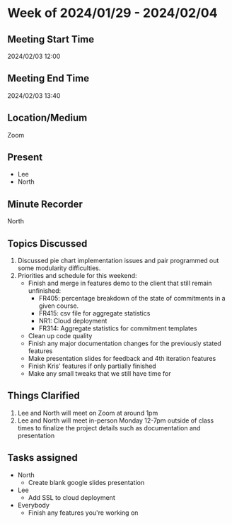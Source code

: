 # Week of 2024/01/29 - 2024/02/04 

## Meeting Start Time

2024/02/03 12:00

## Meeting End Time

2024/02/03 13:40

## Location/Medium

Zoom

## Present

- Lee
- North

## Minute Recorder

North  

## Topics Discussed

1. Discussed pie chart implementation issues and pair programmed out some modularity difficulties.
2. Priorities and schedule for this weekend:
   - Finish and merge in features demo to the client that still remain unfinished:
     - FR405: percentage breakdown of the state of commitments in a given course.
     - FR415: csv file for aggregate statistics
     - NR1: Cloud deployment
     - FR314: Aggregate statistics for commitment templates
   - Clean up code quality
   - Finish any major documentation changes for the previously stated features
   - Make presentation slides for feedback and 4th iteration features
   - Finish Kris' features if only partially finished
   - Make any small tweaks that we still have time for

## Things Clarified

1. Lee and North will meet on Zoom at around 1pm
2. Lee and North will meet in-person Monday 12-7pm outside of class times to finalize the project details such as documentation and presentation
 
## Tasks assigned

- North
  - Create blank google slides presentation
- Lee
  - Add SSL to cloud deployment
- Everybody
  - Finish any features you're working on